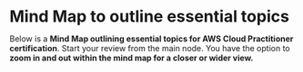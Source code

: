 # Mind Map to outline essential topics

<style>
* {
  margin: 0;
  padding: 0;
}
#mindmap {
  display: block;
  width: 70vw;
  height: 80vh;
}
</style>
<link rel="stylesheet" href="https://cdn.jsdelivr.net/npm/markmap-toolbar@0.15.4/dist/style.css">

<p>Below is a <b>Mind Map outlining essential topics for AWS Cloud Practitioner certification</b>. Start your review from the main node. You have the option to <b>zoom in and out within the mind map for a closer or wider view.</b></p>

<svg id="mindmap"></svg>
<script src="https://cdn.jsdelivr.net/npm/d3@7.8.5/dist/d3.min.js"></script><script src="https://cdn.jsdelivr.net/npm/markmap-view@0.15.4/dist/browser/index.js"></script><script src="https://cdn.jsdelivr.net/npm/markmap-toolbar@0.15.4/dist/index.js"></script><script>(()=>{setTimeout(()=>{const{markmap:M,mm:ge}=window,me=new M.Toolbar;me.attach(ge);const fe=me.render();fe.setAttribute("style","position:absolute;bottom:20px;right:20px"),document.body.append(fe)})})()</script><script>((F,I,R,H)=>{const X=F();window.mm=X.Markmap.create("svg#mindmap",(I||X.deriveOptions)(H),R)})(()=>window.markmap,null,{"type":"list_item","depth":0,"payload":{"lines":[0,1]},"content":"AWS Cloud Practitioner Study Notes","children":[{"type":"list_item","depth":1,"payload":{"lines":[1,2]},"content":"Study Guide","children":[]},{"type":"list_item","depth":1,"payload":{"lines":[2,3]},"content":"Cloud Computing","children":[{"type":"list_item","depth":2,"payload":{"lines":[3,4]},"content":"What is Cloud Computing?","children":[{"type":"list_item","depth":3,"payload":{"lines":[4,5]},"content":"The Deployment Models of the Cloud","children":[]},{"type":"list_item","depth":3,"payload":{"lines":[5,6]},"content":"The Five Characteristics of Cloud Computing","children":[]},{"type":"list_item","depth":3,"payload":{"lines":[6,7]},"content":"Six Advantages of Cloud Computing","children":[]},{"type":"list_item","depth":3,"payload":{"lines":[7,8]},"content":"Problems solved by the Cloud","children":[]},{"type":"list_item","depth":3,"payload":{"lines":[8,9]},"content":"Types of Cloud Computing","children":[]},{"type":"list_item","depth":3,"payload":{"lines":[9,10]},"content":"Example of Cloud Computing Types","children":[]},{"type":"list_item","depth":3,"payload":{"lines":[10,11]},"content":"Pricing of the Cloud – Quick Overview","children":[]},{"type":"list_item","depth":3,"payload":{"lines":[11,12]},"content":"AWS Cloud Use Cases","children":[]}]},{"type":"list_item","depth":2,"payload":{"lines":[12,13]},"content":"AWS Global Infrastructure","children":[{"type":"list_item","depth":3,"payload":{"lines":[13,14]},"content":"AWS Regions","children":[]},{"type":"list_item","depth":3,"payload":{"lines":[14,15]},"content":"How to choose an AWS Region?","children":[]},{"type":"list_item","depth":3,"payload":{"lines":[15,16]},"content":"AWS Availability Zones","children":[]},{"type":"list_item","depth":3,"payload":{"lines":[16,17]},"content":"AWS Points of Presence (Edge Locations)","children":[]}]},{"type":"list_item","depth":2,"payload":{"lines":[17,18]},"content":"Tour of the AWS Console","children":[]},{"type":"list_item","depth":2,"payload":{"lines":[18,19]},"content":"Shared Responsibility Model","children":[]}]},{"type":"list_item","depth":1,"payload":{"lines":[19,20]},"content":"IAM: Identity Access &amp; Management","children":[{"type":"list_item","depth":2,"payload":{"lines":[20,21]},"content":"What Is IAM?","children":[{"type":"list_item","depth":3,"payload":{"lines":[21,22]},"content":"IAM: Users &amp; Groups","children":[]},{"type":"list_item","depth":3,"payload":{"lines":[22,23]},"content":"IAM: Permissions","children":[]},{"type":"list_item","depth":3,"payload":{"lines":[23,24]},"content":"IAM Policies Inheritance","children":[]},{"type":"list_item","depth":3,"payload":{"lines":[24,25]},"content":"IAM Policies Structure","children":[]},{"type":"list_item","depth":3,"payload":{"lines":[25,26]},"content":"IAM – Password Policy","children":[]},{"type":"list_item","depth":3,"payload":{"lines":[26,27]},"content":"IAM Roles for Services","children":[]},{"type":"list_item","depth":3,"payload":{"lines":[27,28]},"content":"IAM Security Tools","children":[]},{"type":"list_item","depth":3,"payload":{"lines":[28,29]},"content":"IAM Guidelines &amp; Best Practices","children":[]},{"type":"list_item","depth":3,"payload":{"lines":[29,30]},"content":"Shared Responsibility Model for IAM","children":[]}]},{"type":"list_item","depth":2,"payload":{"lines":[30,31]},"content":"Multi Factor Authentication - MFA","children":[]},{"type":"list_item","depth":2,"payload":{"lines":[31,32]},"content":"MFA devices options in AWS","children":[]},{"type":"list_item","depth":2,"payload":{"lines":[32,33]},"content":"How can users access AWS ?","children":[]},{"type":"list_item","depth":2,"payload":{"lines":[33,34]},"content":"What’s the AWS CLI?","children":[]},{"type":"list_item","depth":2,"payload":{"lines":[34,35]},"content":"What’s the AWS SDK?","children":[]},{"type":"list_item","depth":2,"payload":{"lines":[35,36]},"content":"IAM Section – Summary","children":[]}]},{"type":"list_item","depth":1,"payload":{"lines":[36,37]},"content":"EC2: Virtual Machines","children":[{"type":"list_item","depth":2,"payload":{"lines":[37,38]},"content":"What is Amazon EC2?","children":[{"type":"list_item","depth":3,"payload":{"lines":[38,39]},"content":"EC2 sizing &amp; configuration options","children":[]},{"type":"list_item","depth":3,"payload":{"lines":[39,40]},"content":"EC2 User Data","children":[]},{"type":"list_item","depth":3,"payload":{"lines":[40,41]},"content":"EC2 Instance Types - Overview","children":[{"type":"list_item","depth":4,"payload":{"lines":[41,42]},"content":"General Purpose","children":[]},{"type":"list_item","depth":4,"payload":{"lines":[42,43]},"content":"Compute Optimized","children":[]},{"type":"list_item","depth":4,"payload":{"lines":[43,44]},"content":"Memory Optimized","children":[]},{"type":"list_item","depth":4,"payload":{"lines":[44,45]},"content":"Storage Optimized","children":[]}]},{"type":"list_item","depth":3,"payload":{"lines":[45,46]},"content":"EC2 Instance Types: example","children":[]}]},{"type":"list_item","depth":2,"payload":{"lines":[46,47]},"content":"Introduction to Security Groups","children":[{"type":"list_item","depth":3,"payload":{"lines":[47,48]},"content":"Deeper Dive","children":[]},{"type":"list_item","depth":3,"payload":{"lines":[48,49]},"content":"Security Groups Diagram","children":[]},{"type":"list_item","depth":3,"payload":{"lines":[49,50]},"content":"Good to know","children":[]}]},{"type":"list_item","depth":2,"payload":{"lines":[50,51]},"content":"Classic Ports to know","children":[]},{"type":"list_item","depth":2,"payload":{"lines":[51,52]},"content":"EC2 Instance Launch Types","children":[{"type":"list_item","depth":3,"payload":{"lines":[52,53]},"content":"On Demand Instance","children":[]},{"type":"list_item","depth":3,"payload":{"lines":[53,54]},"content":"Reserved Instances","children":[]},{"type":"list_item","depth":3,"payload":{"lines":[54,55]},"content":"Savings Plans","children":[]},{"type":"list_item","depth":3,"payload":{"lines":[55,56]},"content":"Spot Instances","children":[]},{"type":"list_item","depth":3,"payload":{"lines":[56,57]},"content":"Dedicated Hosts","children":[]},{"type":"list_item","depth":3,"payload":{"lines":[57,58]},"content":"Dedicated Instances","children":[]},{"type":"list_item","depth":3,"payload":{"lines":[58,59]},"content":"Capacity Reservations","children":[]}]},{"type":"list_item","depth":2,"payload":{"lines":[59,60]},"content":"Which purchasing option is right for me?","children":[]},{"type":"list_item","depth":2,"payload":{"lines":[60,61]},"content":"Price Comparison Example – m4.large – us-east-1","children":[]},{"type":"list_item","depth":2,"payload":{"lines":[61,62]},"content":"Shared Responsibility Model for EC2","children":[]},{"type":"list_item","depth":2,"payload":{"lines":[62,63]},"content":"EC2 Section – Summary","children":[]}]},{"type":"list_item","depth":1,"payload":{"lines":[63,64]},"content":"EC2 Instance Storage","children":[{"type":"list_item","depth":2,"payload":{"lines":[64,65]},"content":"EBS Volumes","children":[{"type":"list_item","depth":3,"payload":{"lines":[65,66]},"content":"What’s an EBS Volume?","children":[]},{"type":"list_item","depth":3,"payload":{"lines":[66,67]},"content":"EBS Volume","children":[]},{"type":"list_item","depth":3,"payload":{"lines":[67,68]},"content":"EBS – Delete on Termination attribute","children":[]},{"type":"list_item","depth":3,"payload":{"lines":[68,69]},"content":"EBS Snapshots","children":[]},{"type":"list_item","depth":3,"payload":{"lines":[69,70]},"content":"EBS Snapshots Features","children":[]}]},{"type":"list_item","depth":2,"payload":{"lines":[70,71]},"content":"EFS: Elastic File System","children":[]},{"type":"list_item","depth":2,"payload":{"lines":[71,72]},"content":"EFS Infrequent Access (EFS-IA)","children":[]},{"type":"list_item","depth":2,"payload":{"lines":[72,73]},"content":"Amazon FSx – Overview","children":[{"type":"list_item","depth":3,"payload":{"lines":[73,74]},"content":"Amazon FSx for Windows File Server","children":[]},{"type":"list_item","depth":3,"payload":{"lines":[74,75]},"content":"Amazon FSx for Lustre","children":[]}]},{"type":"list_item","depth":2,"payload":{"lines":[75,76]},"content":"EC2 Instance Store","children":[]},{"type":"list_item","depth":2,"payload":{"lines":[76,77]},"content":"Shared Responsibility Model for EC2 Storage","children":[]},{"type":"list_item","depth":2,"payload":{"lines":[77,78]},"content":"AMI Overview","children":[{"type":"list_item","depth":3,"payload":{"lines":[78,79]},"content":"AMI Process (from an EC2 instance)","children":[]}]},{"type":"list_item","depth":2,"payload":{"lines":[79,80]},"content":"EC2 Image Builder","children":[]}]},{"type":"list_item","depth":1,"payload":{"lines":[80,81]},"content":"Elastic Load Balancing &amp; Auto Scaling Groups","children":[{"type":"list_item","depth":2,"payload":{"lines":[81,82]},"content":"Scalability &amp; High Availability","children":[]},{"type":"list_item","depth":2,"payload":{"lines":[82,83]},"content":"Vertical Scalability","children":[]},{"type":"list_item","depth":2,"payload":{"lines":[83,84]},"content":"Horizontal Scalability","children":[]},{"type":"list_item","depth":2,"payload":{"lines":[84,85]},"content":"High Availability","children":[]},{"type":"list_item","depth":2,"payload":{"lines":[85,86]},"content":"High Availability &amp; Scalability For EC2","children":[]},{"type":"list_item","depth":2,"payload":{"lines":[86,87]},"content":"Scalability vs Elasticity (vs Agility)","children":[]},{"type":"list_item","depth":2,"payload":{"lines":[87,88]},"content":"What is load balancing?","children":[{"type":"list_item","depth":3,"payload":{"lines":[88,89]},"content":"Why use a load balancer?","children":[]},{"type":"list_item","depth":3,"payload":{"lines":[89,90]},"content":"Why use an Elastic Load Balancer?","children":[]}]},{"type":"list_item","depth":2,"payload":{"lines":[90,91]},"content":"What’s an Auto Scaling Group?","children":[{"type":"list_item","depth":3,"payload":{"lines":[91,92]},"content":"Auto Scaling Groups Scaling Strategies","children":[]}]},{"type":"list_item","depth":2,"payload":{"lines":[92,93]},"content":"ELB &amp; ASG Summary","children":[]}]},{"type":"list_item","depth":1,"payload":{"lines":[93,94]},"content":"Amazon S3","children":[{"type":"list_item","depth":2,"payload":{"lines":[94,95]},"content":"S3 Use cases","children":[]},{"type":"list_item","depth":2,"payload":{"lines":[95,96]},"content":"Amazon S3 Overview - Buckets","children":[]},{"type":"list_item","depth":2,"payload":{"lines":[96,97]},"content":"Amazon S3 Overview - Objects","children":[]},{"type":"list_item","depth":2,"payload":{"lines":[97,98]},"content":"S3 Security","children":[]},{"type":"list_item","depth":2,"payload":{"lines":[98,99]},"content":"S3 Bucket Policies","children":[]},{"type":"list_item","depth":2,"payload":{"lines":[99,100]},"content":"Bucket settings for Block Public Access","children":[]},{"type":"list_item","depth":2,"payload":{"lines":[100,101]},"content":"S3 Websites","children":[]},{"type":"list_item","depth":2,"payload":{"lines":[101,102]},"content":"S3 - Versioning","children":[]},{"type":"list_item","depth":2,"payload":{"lines":[102,103]},"content":"S3 Access Logs","children":[]},{"type":"list_item","depth":2,"payload":{"lines":[103,104]},"content":"S3 Replication (CRR &amp; SRR)","children":[]},{"type":"list_item","depth":2,"payload":{"lines":[104,105]},"content":"S3 Storage Classes","children":[{"type":"list_item","depth":3,"payload":{"lines":[105,106]},"content":"S3 Durability and Availability","children":[]},{"type":"list_item","depth":3,"payload":{"lines":[106,107]},"content":"S3 Standard General Purpose","children":[]},{"type":"list_item","depth":3,"payload":{"lines":[107,108]},"content":"S3 Storage Classes - Infrequent Access","children":[{"type":"list_item","depth":4,"payload":{"lines":[108,109]},"content":"S3 Standard Infrequent Access (S3 Standard-IA)","children":[]},{"type":"list_item","depth":4,"payload":{"lines":[109,110]},"content":"S3 One Zone Infrequent Access (S3 One Zone-IA)","children":[]}]},{"type":"list_item","depth":3,"payload":{"lines":[110,111]},"content":"Amazon S3 Glacier Storage Classes","children":[{"type":"list_item","depth":4,"payload":{"lines":[111,112]},"content":"Amazon S3 Glacier Instant Retrieval","children":[]},{"type":"list_item","depth":4,"payload":{"lines":[112,113]},"content":"Amazon S3 Glacier Flexible Retrieval (formerly Amazon S3 Glacier)","children":[]},{"type":"list_item","depth":4,"payload":{"lines":[113,114]},"content":"Amazon S3 Glacier Deep Archive - for long term storage","children":[]}]},{"type":"list_item","depth":3,"payload":{"lines":[114,115]},"content":"S3 Intelligent-Tiering","children":[]}]},{"type":"list_item","depth":2,"payload":{"lines":[115,116]},"content":"S3 Object Lock &amp; Glacier Vault Lock","children":[]},{"type":"list_item","depth":2,"payload":{"lines":[116,117]},"content":"Shared Responsibility Model for S3","children":[]},{"type":"list_item","depth":2,"payload":{"lines":[117,118]},"content":"AWS Snow Family","children":[{"type":"list_item","depth":3,"payload":{"lines":[118,119]},"content":"Data Migrations with AWS Snow Family","children":[]},{"type":"list_item","depth":3,"payload":{"lines":[119,120]},"content":"Time to Transfer","children":[]},{"type":"list_item","depth":3,"payload":{"lines":[120,121]},"content":"Snowball Edge (for data transfers)","children":[]},{"type":"list_item","depth":3,"payload":{"lines":[121,122]},"content":"AWS Snowcone","children":[]},{"type":"list_item","depth":3,"payload":{"lines":[122,123]},"content":"AWS Snowmobile","children":[]},{"type":"list_item","depth":3,"payload":{"lines":[123,124]},"content":"Snow Family - Usage Process","children":[]}]},{"type":"list_item","depth":2,"payload":{"lines":[124,125]},"content":"What is Edge Computing?","children":[]},{"type":"list_item","depth":2,"payload":{"lines":[125,126]},"content":"Snow Family - Edge Computing","children":[]},{"type":"list_item","depth":2,"payload":{"lines":[126,127]},"content":"AWS OpsHub","children":[]},{"type":"list_item","depth":2,"payload":{"lines":[127,128]},"content":"Hybrid Cloud for Storage","children":[]},{"type":"list_item","depth":2,"payload":{"lines":[128,129]},"content":"AWS Storage Gateway","children":[]},{"type":"list_item","depth":2,"payload":{"lines":[129,130]},"content":"Amazon S3 - Summary","children":[]}]},{"type":"list_item","depth":1,"payload":{"lines":[130,131]},"content":"Databases &amp; Analytics","children":[{"type":"list_item","depth":2,"payload":{"lines":[131,132]},"content":"Databases Intro","children":[]},{"type":"list_item","depth":2,"payload":{"lines":[132,133]},"content":"Relational Databases","children":[]},{"type":"list_item","depth":2,"payload":{"lines":[133,134]},"content":"NoSQL Databases","children":[{"type":"list_item","depth":3,"payload":{"lines":[134,135]},"content":"NoSQL data example: JSON","children":[]}]},{"type":"list_item","depth":2,"payload":{"lines":[135,136]},"content":"Databases &amp; Shared Responsibility on AWS","children":[]},{"type":"list_item","depth":2,"payload":{"lines":[136,137]},"content":"AWS RDS Overview","children":[{"type":"list_item","depth":3,"payload":{"lines":[137,138]},"content":"Advantage over using RDS versus deploying DB on EC2","children":[]},{"type":"list_item","depth":3,"payload":{"lines":[138,139]},"content":"RDS Deployments: Read Replicas, Multi-AZ","children":[]},{"type":"list_item","depth":3,"payload":{"lines":[139,140]},"content":"RDS Deployments: Multi-Region","children":[]}]},{"type":"list_item","depth":2,"payload":{"lines":[140,141]},"content":"Amazon Aurora","children":[]},{"type":"list_item","depth":2,"payload":{"lines":[141,142]},"content":"Amazon ElastiCache Overview","children":[]},{"type":"list_item","depth":2,"payload":{"lines":[142,143]},"content":"DynamoDB","children":[{"type":"list_item","depth":3,"payload":{"lines":[143,144]},"content":"DynamoDB Accelerator - DAX","children":[]},{"type":"list_item","depth":3,"payload":{"lines":[144,145]},"content":"DynamoDB - Global Tables","children":[]}]},{"type":"list_item","depth":2,"payload":{"lines":[145,146]},"content":"Redshift Overview","children":[]},{"type":"list_item","depth":2,"payload":{"lines":[146,147]},"content":"Amazon EMR","children":[]},{"type":"list_item","depth":2,"payload":{"lines":[147,148]},"content":"Amazon Athena","children":[]},{"type":"list_item","depth":2,"payload":{"lines":[148,149]},"content":"Amazon QuickSight","children":[]},{"type":"list_item","depth":2,"payload":{"lines":[149,150]},"content":"DocumentDB","children":[]},{"type":"list_item","depth":2,"payload":{"lines":[150,151]},"content":"Amazon Neptune","children":[]},{"type":"list_item","depth":2,"payload":{"lines":[151,152]},"content":"Amazon QLDB","children":[]},{"type":"list_item","depth":2,"payload":{"lines":[152,153]},"content":"Amazon Managed Blockchain","children":[]},{"type":"list_item","depth":2,"payload":{"lines":[153,154]},"content":"AWS Glue","children":[]},{"type":"list_item","depth":2,"payload":{"lines":[154,155]},"content":"DMS - Database Migration Service","children":[]},{"type":"list_item","depth":2,"payload":{"lines":[155,156]},"content":"Databases &amp; Analytics Summary","children":[]}]},{"type":"list_item","depth":1,"payload":{"lines":[156,157]},"content":"Other Compute","children":[{"type":"list_item","depth":2,"payload":{"lines":[157,158]},"content":"What is Docker?","children":[{"type":"list_item","depth":3,"payload":{"lines":[158,159]},"content":"Where Docker images are stored?","children":[]},{"type":"list_item","depth":3,"payload":{"lines":[159,160]},"content":"Docker versus Virtual Machines","children":[]}]},{"type":"list_item","depth":2,"payload":{"lines":[160,161]},"content":"ECS","children":[]},{"type":"list_item","depth":2,"payload":{"lines":[161,162]},"content":"Fargate","children":[]},{"type":"list_item","depth":2,"payload":{"lines":[162,163]},"content":"ECR","children":[]},{"type":"list_item","depth":2,"payload":{"lines":[163,164]},"content":"What’s serverless?","children":[]},{"type":"list_item","depth":2,"payload":{"lines":[164,165]},"content":"Why AWS Lambda ?","children":[{"type":"list_item","depth":3,"payload":{"lines":[165,166]},"content":"Benefits of AWS Lambda","children":[]},{"type":"list_item","depth":3,"payload":{"lines":[166,167]},"content":"AWS Lambda language support","children":[]},{"type":"list_item","depth":3,"payload":{"lines":[167,168]},"content":"AWS Lambda Pricing: example","children":[]}]},{"type":"list_item","depth":2,"payload":{"lines":[168,169]},"content":"Amazon API Gateway","children":[]},{"type":"list_item","depth":2,"payload":{"lines":[169,170]},"content":"AWS Batch","children":[]},{"type":"list_item","depth":2,"payload":{"lines":[170,171]},"content":"Batch vs Lambda","children":[]},{"type":"list_item","depth":2,"payload":{"lines":[171,172]},"content":"Amazon Lightsail","children":[]},{"type":"list_item","depth":2,"payload":{"lines":[172,173]},"content":"Lambda Summary","children":[]},{"type":"list_item","depth":2,"payload":{"lines":[173,174]},"content":"Other Compute Summary","children":[]}]},{"type":"list_item","depth":1,"payload":{"lines":[174,175]},"content":"Deploying and Managing Infrastructure at Scale","children":[{"type":"list_item","depth":2,"payload":{"lines":[175,176]},"content":"What is CloudFormation?","children":[{"type":"list_item","depth":3,"payload":{"lines":[176,177]},"content":"Benefits of AWS CloudFormation","children":[]},{"type":"list_item","depth":3,"payload":{"lines":[177,178]},"content":"CloudFormation Stack Designer","children":[]}]},{"type":"list_item","depth":2,"payload":{"lines":[178,179]},"content":"AWS Cloud Development Kit (CDK)","children":[{"type":"list_item","depth":3,"payload":{"lines":[179,180]},"content":"Example of AWS CDK (Python)","children":[]}]},{"type":"list_item","depth":2,"payload":{"lines":[180,181]},"content":"Developer problems on AWS","children":[]},{"type":"list_item","depth":2,"payload":{"lines":[181,182]},"content":"Typical architecture: Web App 3-tier","children":[]},{"type":"list_item","depth":2,"payload":{"lines":[182,183]},"content":"AWS Elastic Beanstalk Overview","children":[{"type":"list_item","depth":3,"payload":{"lines":[183,184]},"content":"Elastic Beanstalk vs CloudFormation","children":[]},{"type":"list_item","depth":3,"payload":{"lines":[184,185]},"content":"Elastic Beanstalk - Health Monitoring","children":[]}]},{"type":"list_item","depth":2,"payload":{"lines":[185,186]},"content":"AWS CodeDeploy","children":[]},{"type":"list_item","depth":2,"payload":{"lines":[186,187]},"content":"AWS CodeCommit","children":[]},{"type":"list_item","depth":2,"payload":{"lines":[187,188]},"content":"AWS CodeBuild","children":[]},{"type":"list_item","depth":2,"payload":{"lines":[188,189]},"content":"AWS CodePipeline","children":[]},{"type":"list_item","depth":2,"payload":{"lines":[189,190]},"content":"AWS CodeArtifact","children":[]},{"type":"list_item","depth":2,"payload":{"lines":[190,191]},"content":"AWS CodeStar","children":[]},{"type":"list_item","depth":2,"payload":{"lines":[191,192]},"content":"AWS Cloud9","children":[]},{"type":"list_item","depth":2,"payload":{"lines":[192,193]},"content":"AWS Systems Manager (SSM)","children":[{"type":"list_item","depth":3,"payload":{"lines":[193,194]},"content":"How Systems Manager works","children":[]},{"type":"list_item","depth":3,"payload":{"lines":[194,195]},"content":"Systems Manager - SSM Session Manager","children":[]}]},{"type":"list_item","depth":2,"payload":{"lines":[195,196]},"content":"AWS OpsWorks","children":[{"type":"list_item","depth":3,"payload":{"lines":[196,197]},"content":"OpsWorks Architecture","children":[]}]},{"type":"list_item","depth":2,"payload":{"lines":[197,198]},"content":"Deployment - Summary","children":[]},{"type":"list_item","depth":2,"payload":{"lines":[198,199]},"content":"Developer Services - Summary","children":[]}]},{"type":"list_item","depth":1,"payload":{"lines":[199,200]},"content":"Global Infrastructure","children":[{"type":"list_item","depth":2,"payload":{"lines":[200,201]},"content":"Why make a global application?","children":[{"type":"list_item","depth":3,"payload":{"lines":[201,202]},"content":"Global AWS Infrastructure","children":[]},{"type":"list_item","depth":3,"payload":{"lines":[202,203]},"content":"Global Applications in AWS","children":[]}]},{"type":"list_item","depth":2,"payload":{"lines":[203,204]},"content":"Amazon Route 53 Overview","children":[{"type":"list_item","depth":3,"payload":{"lines":[204,205]},"content":"Route 53 - Diagram for A Record","children":[]}]},{"type":"list_item","depth":2,"payload":{"lines":[205,206]},"content":"Route 53 Routing Policies","children":[{"type":"list_item","depth":3,"payload":{"lines":[206,207]},"content":"simple routing policy","children":[]},{"type":"list_item","depth":3,"payload":{"lines":[207,208]},"content":"weighted routing policy","children":[]},{"type":"list_item","depth":3,"payload":{"lines":[208,209]},"content":"latency routing policy","children":[]},{"type":"list_item","depth":3,"payload":{"lines":[209,210]},"content":"failover routing policy","children":[]}]},{"type":"list_item","depth":2,"payload":{"lines":[210,211]},"content":"AWS CloudFront","children":[{"type":"list_item","depth":3,"payload":{"lines":[211,212]},"content":"CloudFront - Origins","children":[]},{"type":"list_item","depth":3,"payload":{"lines":[212,213]},"content":"CloudFront vs S3 Cross Region Replication","children":[]},{"type":"list_item","depth":3,"payload":{"lines":[213,214]},"content":"S3 Transfer Acceleration","children":[]}]},{"type":"list_item","depth":2,"payload":{"lines":[214,215]},"content":"AWS Global Accelerator","children":[{"type":"list_item","depth":3,"payload":{"lines":[215,216]},"content":"AWS Global Accelerator vs CloudFront","children":[]}]},{"type":"list_item","depth":2,"payload":{"lines":[216,217]},"content":"AWS Outposts","children":[{"type":"list_item","depth":3,"payload":{"lines":[217,218]},"content":"AWS Outposts Benefits","children":[]}]},{"type":"list_item","depth":2,"payload":{"lines":[218,219]},"content":"AWS WaveLength","children":[]},{"type":"list_item","depth":2,"payload":{"lines":[219,220]},"content":"AWS Local Zones","children":[]},{"type":"list_item","depth":2,"payload":{"lines":[220,221]},"content":"Global Applications - Summary","children":[]}]},{"type":"list_item","depth":1,"payload":{"lines":[221,222]},"content":"Cloud Integration","children":[{"type":"list_item","depth":2,"payload":{"lines":[222,223]},"content":"Section Introduction","children":[]},{"type":"list_item","depth":2,"payload":{"lines":[223,224]},"content":"Amazon SQS - Simple Queue Service","children":[]},{"type":"list_item","depth":2,"payload":{"lines":[224,225]},"content":"Amazon Kinesis","children":[]},{"type":"list_item","depth":2,"payload":{"lines":[225,226]},"content":"Amazon SNS","children":[]},{"type":"list_item","depth":2,"payload":{"lines":[226,227]},"content":"Amazon MQ","children":[]},{"type":"list_item","depth":2,"payload":{"lines":[227,228]},"content":"Integration - Summary","children":[]}]},{"type":"list_item","depth":1,"payload":{"lines":[228,229]},"content":"Cloud Monitoring","children":[{"type":"list_item","depth":2,"payload":{"lines":[229,230]},"content":"Amazon CloudWatch","children":[{"type":"list_item","depth":3,"payload":{"lines":[230,231]},"content":"Important Metrics","children":[]},{"type":"list_item","depth":3,"payload":{"lines":[231,232]},"content":"Amazon CloudWatch Alarms","children":[]},{"type":"list_item","depth":3,"payload":{"lines":[232,233]},"content":"Amazon CloudWatch Logs","children":[{"type":"list_item","depth":4,"payload":{"lines":[233,234]},"content":"CloudWatch Logs for EC2","children":[]}]},{"type":"list_item","depth":3,"payload":{"lines":[234,235]},"content":"Amazon CloudWatch Events","children":[]},{"type":"list_item","depth":3,"payload":{"lines":[235,236]},"content":"Amazon EventBridge","children":[]}]},{"type":"list_item","depth":2,"payload":{"lines":[236,237]},"content":"AWS CloudTrail","children":[{"type":"list_item","depth":3,"payload":{"lines":[237,238]},"content":"CloudTrail Events","children":[]},{"type":"list_item","depth":3,"payload":{"lines":[238,239]},"content":"CloudTrail Insights Events","children":[]},{"type":"list_item","depth":3,"payload":{"lines":[239,240]},"content":"CloudTrail Events Retention","children":[]}]},{"type":"list_item","depth":2,"payload":{"lines":[240,241]},"content":"AWS X-Ray","children":[{"type":"list_item","depth":3,"payload":{"lines":[241,242]},"content":"AWS X-Ray advantages","children":[]}]},{"type":"list_item","depth":2,"payload":{"lines":[242,243]},"content":"Amazon CodeGuru","children":[{"type":"list_item","depth":3,"payload":{"lines":[243,244]},"content":"Amazon CodeGuru Reviewer","children":[]},{"type":"list_item","depth":3,"payload":{"lines":[244,245]},"content":"Amazon CodeGuru Profiler","children":[]}]},{"type":"list_item","depth":2,"payload":{"lines":[245,246]},"content":"AWS Status - Service Health Dashboard","children":[]},{"type":"list_item","depth":2,"payload":{"lines":[246,247]},"content":"AWS Personal Health Dashboard","children":[]},{"type":"list_item","depth":2,"payload":{"lines":[247,248]},"content":"Cloud Monitoring Summary","children":[]}]},{"type":"list_item","depth":1,"payload":{"lines":[248,249]},"content":"VPC","children":[{"type":"list_item","depth":2,"payload":{"lines":[249,250]},"content":"VPC &amp; Subnets Primer","children":[]},{"type":"list_item","depth":2,"payload":{"lines":[250,251]},"content":"Internet Gateway &amp; NAT Gateways","children":[]},{"type":"list_item","depth":2,"payload":{"lines":[251,252]},"content":"Network ACL &amp; Security Groups","children":[{"type":"list_item","depth":3,"payload":{"lines":[252,253]},"content":"Network ACLs vs Security Groups","children":[]}]},{"type":"list_item","depth":2,"payload":{"lines":[253,254]},"content":"VPC Flow Logs","children":[]},{"type":"list_item","depth":2,"payload":{"lines":[254,255]},"content":"VPC Peering","children":[]},{"type":"list_item","depth":2,"payload":{"lines":[255,256]},"content":"VPC Endpoints","children":[]},{"type":"list_item","depth":2,"payload":{"lines":[256,257]},"content":"Site to Site VPN &amp; Direct Connect","children":[]},{"type":"list_item","depth":2,"payload":{"lines":[257,258]},"content":"Transit Gateway","children":[]},{"type":"list_item","depth":2,"payload":{"lines":[258,259]},"content":"VPC Summary","children":[]}]},{"type":"list_item","depth":1,"payload":{"lines":[259,260]},"content":"Security &amp; Compliance","children":[{"type":"list_item","depth":2,"payload":{"lines":[260,261]},"content":"AWS Shared Responsibility Model","children":[{"type":"list_item","depth":3,"payload":{"lines":[261,262]},"content":"Example, for RDS","children":[]},{"type":"list_item","depth":3,"payload":{"lines":[262,263]},"content":"Example, for S3","children":[]}]},{"type":"list_item","depth":2,"payload":{"lines":[263,264]},"content":"DDOS Protection on AWS","children":[]},{"type":"list_item","depth":2,"payload":{"lines":[264,265]},"content":"AWS Shield","children":[]},{"type":"list_item","depth":2,"payload":{"lines":[265,266]},"content":"AWS WAF - Web Application Firewall","children":[]},{"type":"list_item","depth":2,"payload":{"lines":[266,267]},"content":"Penetration Testing on AWS Cloud","children":[]},{"type":"list_item","depth":2,"payload":{"lines":[267,268]},"content":"Data at rest vs. Data in transit","children":[]},{"type":"list_item","depth":2,"payload":{"lines":[268,269]},"content":"AWS KMS (Key Management Service)","children":[]},{"type":"list_item","depth":2,"payload":{"lines":[269,270]},"content":"CloudHSM","children":[]},{"type":"list_item","depth":2,"payload":{"lines":[270,271]},"content":"Types of Customer Master Keys: CMK","children":[{"type":"list_item","depth":3,"payload":{"lines":[271,272]},"content":"Customer Managed CMK","children":[]},{"type":"list_item","depth":3,"payload":{"lines":[272,273]},"content":"AWS managed CMK","children":[]},{"type":"list_item","depth":3,"payload":{"lines":[273,274]},"content":"AWS owned CMK","children":[]},{"type":"list_item","depth":3,"payload":{"lines":[274,275]},"content":"CloudHSM Keys (custom keystore)","children":[]}]},{"type":"list_item","depth":2,"payload":{"lines":[275,276]},"content":"AWS Certificate Manager (ACM)","children":[]},{"type":"list_item","depth":2,"payload":{"lines":[276,277]},"content":"AWS Secrets Manager","children":[]},{"type":"list_item","depth":2,"payload":{"lines":[277,278]},"content":"AWS Artifact (not really a service)","children":[]},{"type":"list_item","depth":2,"payload":{"lines":[278,279]},"content":"Amazon GuardDuty","children":[]},{"type":"list_item","depth":2,"payload":{"lines":[279,280]},"content":"Amazon Inspector","children":[{"type":"list_item","depth":3,"payload":{"lines":[280,281]},"content":"What does AWS Inspector evaluate?","children":[]}]},{"type":"list_item","depth":2,"payload":{"lines":[281,282]},"content":"AWS Config","children":[]},{"type":"list_item","depth":2,"payload":{"lines":[282,283]},"content":"Amazon Macie","children":[]},{"type":"list_item","depth":2,"payload":{"lines":[283,284]},"content":"AWS Security Hub","children":[]},{"type":"list_item","depth":2,"payload":{"lines":[284,285]},"content":"Amazon Detective","children":[]},{"type":"list_item","depth":2,"payload":{"lines":[285,286]},"content":"AWS Abuse","children":[]},{"type":"list_item","depth":2,"payload":{"lines":[286,287]},"content":"Root user privileges","children":[]},{"type":"list_item","depth":2,"payload":{"lines":[287,288]},"content":"Summary","children":[]}]},{"type":"list_item","depth":1,"payload":{"lines":[288,289]},"content":"Machine Learning","children":[{"type":"list_item","depth":2,"payload":{"lines":[289,290]},"content":"Amazon Rekognition","children":[]},{"type":"list_item","depth":2,"payload":{"lines":[290,291]},"content":"Amazon Transcribe","children":[]},{"type":"list_item","depth":2,"payload":{"lines":[291,292]},"content":"Amazon Polly","children":[]},{"type":"list_item","depth":2,"payload":{"lines":[292,293]},"content":"Amazon Translate","children":[]},{"type":"list_item","depth":2,"payload":{"lines":[293,294]},"content":"Amazon Lex &amp; Connect","children":[{"type":"list_item","depth":3,"payload":{"lines":[294,295]},"content":"Amazon Lex: (same technology that powers Alexa)","children":[]},{"type":"list_item","depth":3,"payload":{"lines":[295,296]},"content":"Amazon Connect","children":[]}]},{"type":"list_item","depth":2,"payload":{"lines":[296,297]},"content":"Amazon Comprehend","children":[]},{"type":"list_item","depth":2,"payload":{"lines":[297,298]},"content":"Amazon SageMaker","children":[]},{"type":"list_item","depth":2,"payload":{"lines":[298,299]},"content":"Amazon Forecast","children":[]},{"type":"list_item","depth":2,"payload":{"lines":[299,300]},"content":"Amazon Kendra","children":[]},{"type":"list_item","depth":2,"payload":{"lines":[300,301]},"content":"Amazon Personalize","children":[]},{"type":"list_item","depth":2,"payload":{"lines":[301,302]},"content":"Amazon Textract","children":[]},{"type":"list_item","depth":2,"payload":{"lines":[302,303]},"content":"Summary","children":[]}]},{"type":"list_item","depth":1,"payload":{"lines":[303,304]},"content":"html#account-management-billing--support\">Account Management, Billing &amp; Support","children":[{"type":"list_item","depth":2,"payload":{"lines":[304,305]},"content":"AWS Organizations","children":[]},{"type":"list_item","depth":2,"payload":{"lines":[305,306]},"content":"Multi Account Strategies","children":[]},{"type":"list_item","depth":2,"payload":{"lines":[306,307]},"content":"Service Control Policies (SCP)","children":[]},{"type":"list_item","depth":2,"payload":{"lines":[307,308]},"content":"html#aws-organization---consolidated-billing\">AWS Organization - Consolidated Billing","children":[]},{"type":"list_item","depth":2,"payload":{"lines":[308,309]},"content":"AWS Control Tower","children":[]},{"type":"list_item","depth":2,"payload":{"lines":[309,310]},"content":"Pricing Models in AWS","children":[]},{"type":"list_item","depth":2,"payload":{"lines":[310,311]},"content":"Compute Pricing","children":[{"type":"list_item","depth":3,"payload":{"lines":[311,312]},"content":"EC2","children":[]},{"type":"list_item","depth":3,"payload":{"lines":[312,313]},"content":"Lambda &amp; ECS","children":[]}]},{"type":"list_item","depth":2,"payload":{"lines":[313,314]},"content":"Storage Pricing","children":[{"type":"list_item","depth":3,"payload":{"lines":[314,315]},"content":"S3","children":[]},{"type":"list_item","depth":3,"payload":{"lines":[315,316]},"content":"EBS","children":[]}]},{"type":"list_item","depth":2,"payload":{"lines":[316,317]},"content":"Database Pricing - RDS","children":[]},{"type":"list_item","depth":2,"payload":{"lines":[317,318]},"content":"Content Delivery - CloudFront","children":[]},{"type":"list_item","depth":2,"payload":{"lines":[318,319]},"content":"html#networking-costs-in-aws-per-gb---simplified\">Networking Costs in AWS per GB - Simplified","children":[]},{"type":"list_item","depth":2,"payload":{"lines":[319,320]},"content":"Savings Plan","children":[]},{"type":"list_item","depth":2,"payload":{"lines":[320,321]},"content":"AWS Compute Optimizer","children":[]},{"type":"list_item","depth":2,"payload":{"lines":[321,322]},"content":"Billing and Costing Tools","children":[]},{"type":"list_item","depth":2,"payload":{"lines":[322,323]},"content":"AWS Pricing Calculator","children":[]},{"type":"list_item","depth":2,"payload":{"lines":[323,324]},"content":"Cost Allocation Tags","children":[]},{"type":"list_item","depth":2,"payload":{"lines":[324,325]},"content":"Tagging and Resource Groups","children":[]},{"type":"list_item","depth":2,"payload":{"lines":[325,326]},"content":"Cost and Usage Reports","children":[]},{"type":"list_item","depth":2,"payload":{"lines":[326,327]},"content":"Cost Explorer","children":[]},{"type":"list_item","depth":2,"payload":{"lines":[327,328]},"content":"Billing Alarms in CloudWatch","children":[]},{"type":"list_item","depth":2,"payload":{"lines":[328,329]},"content":"AWS Budgets","children":[]},{"type":"list_item","depth":2,"payload":{"lines":[329,330]},"content":"Trusted Advisor","children":[]},{"type":"list_item","depth":2,"payload":{"lines":[330,331]},"content":"Trusted Advisor - Support Plans","children":[]},{"type":"list_item","depth":2,"payload":{"lines":[331,332]},"content":"AWS Basic Support Plan","children":[]},{"type":"list_item","depth":2,"payload":{"lines":[332,333]},"content":"AWS Developer Support Plan","children":[]},{"type":"list_item","depth":2,"payload":{"lines":[333,334]},"content":"AWS Business Support Plan (24/7)","children":[]},{"type":"list_item","depth":2,"payload":{"lines":[334,335]},"content":"html#aws-enterprise-on-ramp-support-plan-247\">AWS Enterprise On-Ramp Support Plan (24/7)","children":[]},{"type":"list_item","depth":2,"payload":{"lines":[335,336]},"content":"AWS Enterprise Support Plan (24/7)","children":[]},{"type":"list_item","depth":2,"payload":{"lines":[336,337]},"content":"Account Best Practices - Summary","children":[]},{"type":"list_item","depth":2,"payload":{"lines":[337,338]},"content":"html#billing-and-costing-tools---summary\">Billing and Costing Tools - Summary","children":[]}]},{"type":"list_item","depth":1,"payload":{"lines":[338,339]},"content":"Advanced Identity","children":[{"type":"list_item","depth":2,"payload":{"lines":[339,340]},"content":"AWS STS (SecurityToken Service)","children":[]},{"type":"list_item","depth":2,"payload":{"lines":[340,341]},"content":"Amazon Cognito (simplified)","children":[]},{"type":"list_item","depth":2,"payload":{"lines":[341,342]},"content":"What is Microsoft Active Directory (AD)?","children":[{"type":"list_item","depth":3,"payload":{"lines":[342,343]},"content":"AWS Directory Services","children":[]}]},{"type":"list_item","depth":2,"payload":{"lines":[343,344]},"content":"AWS Single Sign-On (SSO)","children":[]},{"type":"list_item","depth":2,"payload":{"lines":[344,345]},"content":"Summary","children":[]}]},{"type":"list_item","depth":1,"payload":{"lines":[345,346]},"content":"Other AWS Services","children":[{"type":"list_item","depth":2,"payload":{"lines":[346,347]},"content":"Amazon WorkSpaces","children":[]},{"type":"list_item","depth":2,"payload":{"lines":[347,348]},"content":"Amazon AppStream 2.0","children":[]},{"type":"list_item","depth":2,"payload":{"lines":[348,349]},"content":"Amazon Sumerian","children":[]},{"type":"list_item","depth":2,"payload":{"lines":[349,350]},"content":"AWS IoT Core","children":[]},{"type":"list_item","depth":2,"payload":{"lines":[350,351]},"content":"Amazon Elastic Transcoder","children":[]},{"type":"list_item","depth":2,"payload":{"lines":[351,352]},"content":"AWS Device Farm","children":[]},{"type":"list_item","depth":2,"payload":{"lines":[352,353]},"content":"AWS Backup","children":[]},{"type":"list_item","depth":2,"payload":{"lines":[353,354]},"content":"AWS Elastic Disaster Recovery (DRS)","children":[]},{"type":"list_item","depth":2,"payload":{"lines":[354,355]},"content":"AWS DataSync","children":[]},{"type":"list_item","depth":2,"payload":{"lines":[355,356]},"content":"AWS Fault Injection Simulator (FIS)","children":[]}]},{"type":"list_item","depth":1,"payload":{"lines":[356,357]},"content":"AWS Architecting &amp; Ecosystem","children":[{"type":"list_item","depth":2,"payload":{"lines":[357,358]},"content":"html#well-architected-framework-general-guiding-principles\">Well Architected Framework General Guiding Principles","children":[]},{"type":"list_item","depth":2,"payload":{"lines":[358,359]},"content":"html#aws-cloud-best-practices---design-principles\">AWS Cloud Best Practices - Design Principles","children":[]},{"type":"list_item","depth":2,"payload":{"lines":[359,360]},"content":"Well Architected Framework 6 Pillars","children":[{"type":"list_item","depth":3,"payload":{"lines":[360,361]},"content":"1. Operational Excellence","children":[]},{"type":"list_item","depth":3,"payload":{"lines":[361,362]},"content":"2. Security","children":[]},{"type":"list_item","depth":3,"payload":{"lines":[362,363]},"content":"3. Reliability","children":[]},{"type":"list_item","depth":3,"payload":{"lines":[363,364]},"content":"4. Performance Efficiency","children":[]},{"type":"list_item","depth":3,"payload":{"lines":[364,365]},"content":"5. Cost Optimization","children":[]},{"type":"list_item","depth":3,"payload":{"lines":[365,366]},"content":"6. Sustainability","children":[]}]},{"type":"list_item","depth":2,"payload":{"lines":[366,367]},"content":"AWS Well-Architected Tool","children":[]},{"type":"list_item","depth":2,"payload":{"lines":[367,368]},"content":"AWS Right Sizing","children":[]},{"type":"list_item","depth":2,"payload":{"lines":[368,369]},"content":"AWS Ecosystem - Free resources","children":[{"type":"list_item","depth":3,"payload":{"lines":[369,370]},"content":"AWS Ecosystem - AWS Support","children":[]}]},{"type":"list_item","depth":2,"payload":{"lines":[370,371]},"content":"AWS Marketplace","children":[]}]}]},{"colorFreezeLevel":2})</script>
